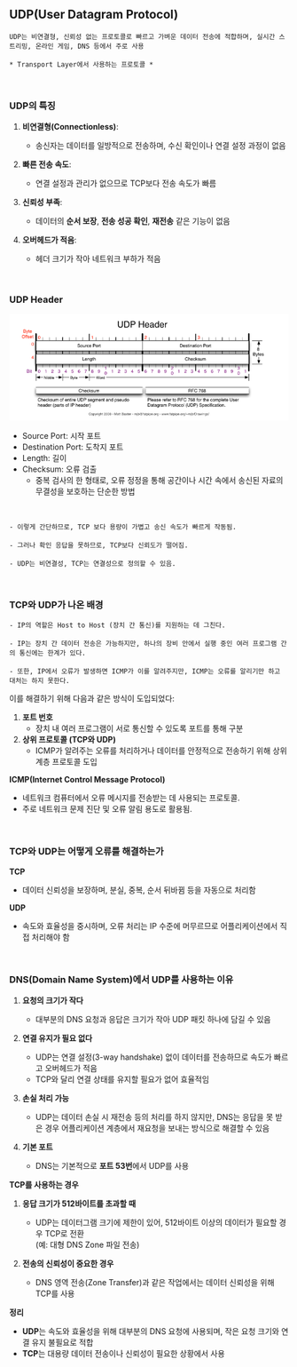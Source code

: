 ## UDP(User Datagram Protocol)

    UDP는 비연결형, 신뢰성 없는 프로토콜로 빠르고 가벼운 데이터 전송에 적합하며, 실시간 스트리밍, 온라인 게임, DNS 등에서 주로 사용

    * Transport Layer에서 사용하는 프로토콜 *

<br>

### UDP의 특징

1. **비연결형(Connectionless)**:
   - 송신자는 데이터를 일방적으로 전송하며, 수신 확인이나 연결 설정 과정이 없음

2. **빠른 전송 속도**:
   - 연결 설정과 관리가 없으므로 TCP보다 전송 속도가 빠름

3. **신뢰성 부족**:
   - 데이터의 **순서 보장**, **전송 성공 확인**, **재전송** 같은 기능이 없음

4. **오버헤드가 적음**:
   - 헤더 크기가 작아 네트워크 부하가 적음

<br>

### UDP Header

<img src=../resources/UDP_Header.png>

- Source Port: 시작 포트
- Destination Port: 도착지 포트
- Length: 길이
- Checksum: 오류 검출
    - 중복 검사의 한 형태로, 오류 정정을 통해 공간이나 시간 속에서 송신된 자료의 무결성을 보호하는 단순한 방법

<br>

```
- 이렇게 간단하므로, TCP 보다 용량이 가볍고 송신 속도가 빠르게 작동됨.

- 그러나 확인 응답을 못하므로, TCP보다 신뢰도가 떨어짐.

- UDP는 비연결성, TCP는 연결성으로 정의할 수 있음.
```

<br>

### TCP와 UDP가 나온 배경

    - IP의 역할은 Host to Host (장치 간 통신)를 지원하는 데 그친다. 

    - IP는 장치 간 데이터 전송은 가능하지만, 하나의 장비 안에서 실행 중인 여러 프로그램 간의 통신에는 한계가 있다.  

    - 또한, IP에서 오류가 발생하면 ICMP가 이를 알려주지만, ICMP는 오류를 알리기만 하고 대처는 하지 못한다.  

이를 해결하기 위해 다음과 같은 방식이 도입되었다:  

1. **포트 번호**  
   - 장치 내 여러 프로그램이 서로 통신할 수 있도록 포트를 통해 구분  
2. **상위 프로토콜 (TCP와 UDP)**  
   - ICMP가 알려주는 오류를 처리하거나 데이터를 안정적으로 전송하기 위해 상위 계층 프로토콜 도입  

**ICMP(Internet Control Message Protocol)**  
- 네트워크 컴퓨터에서 오류 메시지를 전송받는 데 사용되는 프로토콜.  
- 주로 네트워크 문제 진단 및 오류 알림 용도로 활용됨.

<br>

### TCP와 UDP는 어떻게 오류를 해결하는가

**TCP**
-  데이터 신뢰성을 보장하며, 분실, 중복, 순서 뒤바뀜 등을 자동으로 처리함

**UDP**
- 속도와 효율성을 중시하며, 오류 처리는 IP 수준에 머무르므로 어플리케이션에서 직접 처리해야 함

<br>

### DNS(Domain Name System)에서 UDP를 사용하는 이유

1. **요청의 크기가 작다**  
   - 대부분의 DNS 요청과 응답은 크기가 작아 UDP 패킷 하나에 담길 수 있음

2. **연결 유지가 필요 없다**  
   - UDP는 연결 설정(3-way handshake) 없이 데이터를 전송하므로 속도가 빠르고 오버헤드가 적음  
   - TCP와 달리 연결 상태를 유지할 필요가 없어 효율적임  

3. **손실 처리 가능**  
   - UDP는 데이터 손실 시 재전송 등의 처리를 하지 않지만, DNS는 응답을 못 받은 경우 어플리케이션 계층에서 재요청을 보내는 방식으로 해결할 수 있음 

4. **기본 포트**  
   - DNS는 기본적으로 **포트 53번**에서 UDP를 사용  

**TCP를 사용하는 경우**  
1. **응답 크기가 512바이트를 초과할 때**  
   - UDP는 데이터그램 크기에 제한이 있어, 512바이트 이상의 데이터가 필요할 경우 TCP로 전환  
     (예: 대형 DNS Zone 파일 전송)  

2. **전송의 신뢰성이 중요한 경우**  
   - DNS 영역 전송(Zone Transfer)과 같은 작업에서는 데이터 신뢰성을 위해 TCP를 사용  

**정리**  
- **UDP**는 속도와 효율성을 위해 대부분의 DNS 요청에 사용되며, 작은 요청 크기와 연결 유지 불필요로 적합  
- **TCP**는 대용량 데이터 전송이나 신뢰성이 필요한 상황에서 사용  

<br>